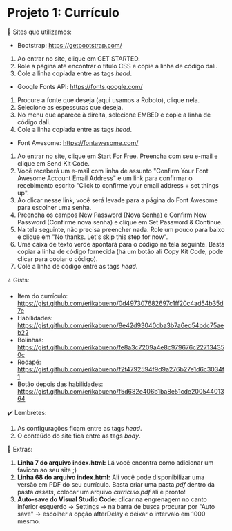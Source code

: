 # Projeto 1: Currículo

:yellow_heart: Sites que utilizamos:

- Bootstrap: https://getbootstrap.com/

1. Ao entrar no site, clique em GET STARTED. 
2. Role a página até encontrar o título CSS e copie a linha de código dali. 
3. Cole a linha copiada entre as tags *head*.

- Google Fonts API: https://fonts.google.com/

1. Procure a fonte que deseja (aqui usamos a Roboto), clique nela. 
2. Selecione as espessuras que deseja. 
3. No menu que aparece à direita, selecione EMBED e copie a linha de código dali. 
4. Cole a linha copiada entre as tags *head*.

- Font Awesome: https://fontawesome.com/

1. Ao entrar no site, clique em Start For Free. Preencha com seu e-mail e clique em Send Kit Code. 
2. Você receberá um e-mail com linha de assunto "Confirm Your Font Awesome Account Email Address" e um link para confirmar o recebimento escrito "Click to confirme your email address + set things up". 
3. Ao clicar nesse link, você será levade para a página do Font Awesome para escolher uma senha.
4. Preencha os campos New Password (Nova Senha) e Confirm New Password (Confirme nova senha) e clique em Set Password & Continue.
5. Na tela seguinte, não precisa preencher nada. Role um pouco para baixo e clique em "No thanks. Let's skip this step for now".
6. Uma caixa de texto verde apontará para o código na tela seguinte. Basta copiar a linha de código fornecida (há um botão ali Copy Kit Code, pode clicar para copiar o código).
7. Cole a linha de código entre as tags *head*.

:star: Gists:

- Item do currículo: https://gist.github.com/erikabueno/0d497307682697c1ff20c4ad54b35d7e
- Habilidades: https://gist.github.com/erikabueno/8e42d93040cba3b7a6ed54bdc75aeb22
- Bolinhas: https://gist.github.com/erikabueno/fe8a3c7209a4e8c979676c227134350c
- Rodapé: https://gist.github.com/erikabueno/f2f4792594f9d9a276b27e1d6c3034f1
- Botão depois das habilidades: https://gist.github.com/erikabueno/f5d682e406b1ba8e51cde20054401364 

:heavy_check_mark: Lembretes:

1. As configurações ficam entre as tags *head*.
2. O conteúdo do site fica entre as tags *body*.

:star_struck: Extras:

1. **Linha 7 do arquivo index.html:** Lá você encontra como adicionar um favicon ao seu site ;)
2. **Linha 68 do arquivo index.html:** Ali você pode disponibilizar uma versão em PDF do seu currículo. Basta criar uma pasta *pdf* dentro da pasta *assets*, colocar um arquivo *curriculo.pdf* ali e pronto! 
3. **Auto-save do Visual Studio Code:** clicar na engrenagem no canto inferior esquerdo -> Settings -> na barra de busca procurar por "Auto save" -> escolher a opção afterDelay e deixar o intervalo em 1000 mesmo.